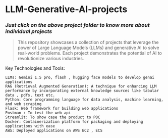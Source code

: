 # LLM-Generative-AI-projects

### *Just click on the above project folder to know more about individual projects*

> This repository showcases a collection of projects that leverage the power of Large Language Models (LLMs) and generative AI to solve real-world problems. Each project demonstrates the potential of AI to revolutionize various industries.

Key Technologies and Tools:

    LLMs: Gemini 1.5 pro, flash , hugging face models to develop genai applications
    RAG (Retrieval Augmented Generation): A technique for enhancing LLM performance by incorporating external knowledge sources like tabular data , pdfs, text etc.
    Python: Core programming language for data analysis, machine learning, and web scraping
    Flask: Web framework for building web applications
    Postman : To test the web api
    Streamlit: To show case the product to POC
    Docker: Containerization platform for packaging and deploying applications with ease
    AWS: Deployed applications on AWS EC2 , ECS
